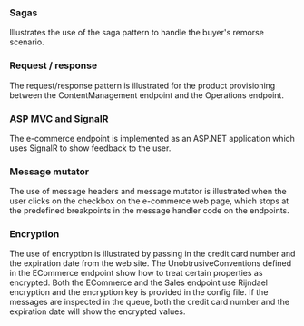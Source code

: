 
### Sagas

Illustrates the use of the saga pattern to handle the buyer's remorse scenario.


### Request / response

The request/response pattern is illustrated for the product provisioning between the ContentManagement endpoint and the Operations endpoint.


### ASP MVC and SignalR

The e-commerce endpoint is implemented as an ASP.NET application which uses SignalR to show feedback to the user.


### Message mutator

The use of message headers and message mutator is illustrated when the user clicks on the checkbox on the e-commerce web page, which stops at the predefined breakpoints in the message handler code on the endpoints.


### Encryption

The use of encryption is illustrated by passing in the credit card number and the expiration date from the web site. The UnobtrusiveConventions defined in the ECommerce endpoint show how to treat certain properties as encrypted. Both the ECommerce and the Sales endpoint use Rijndael encryption and the encryption key is provided in the config file. If the messages are inspected in the queue, both the credit card number and the expiration date will show the encrypted values.